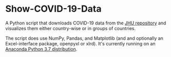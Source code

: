 # Show-COVID-19-Data

A Python script that downloads COVID-19 data from the [JHU repository](https://github.com/CSSEGISandData/COVID-19) and visualizes them either country-wise or in groups of countries.

The script does use NumPy, Pandas, and Matplotlib (and and optionally an Excel-interface package, openpyxl or xlrd). It's currently running on an [Anaconda Python 3.7 distribution](https://www.anaconda.com/products/individual).

